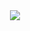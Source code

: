 <div id="header" align="center">
  <img src="![image](https://user-images.githubusercontent.com/109834155/218544146-9f08eab4-8ed0-485a-8d78-dc9d23cc48bc.png)"/>
</div>

<!--
**smichaelonline/smichaelonline** is a ✨ _special_ ✨ repository because its `README.md` (this file) appears on your GitHub profile.

Here are some ideas to get you started:

- 🔭 I’m currently working on ...
- 🌱 I’m currently learning ...
- 👯 I’m looking to collaborate on ...
- 🤔 I’m looking for help with ...
- 💬 Ask me about ...
- 📫 How to reach me: ...
- 😄 Pronouns: ...
- ⚡ Fun fact: ...
-->
